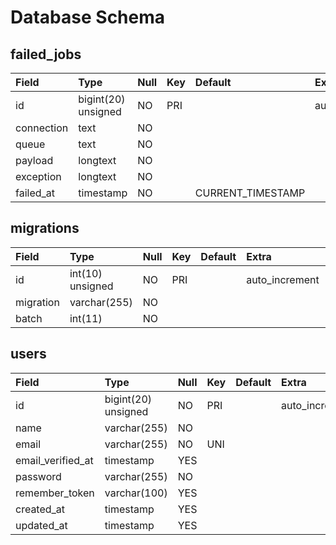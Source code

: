 # Database Schema

## failed_jobs

| Field | Type | Null | Key | Default | Extra | Comment |
|:------|:-----|:-----|:----|:--------|:------|:--------|
| id | bigint(20) unsigned | NO | PRI |  | auto_increment |  |
| connection | text | NO |  |  |  |  |
| queue | text | NO |  |  |  |  |
| payload | longtext | NO |  |  |  |  |
| exception | longtext | NO |  |  |  |  |
| failed_at | timestamp | NO |  | CURRENT_TIMESTAMP |  |  |

## migrations

| Field | Type | Null | Key | Default | Extra | Comment |
|:------|:-----|:-----|:----|:--------|:------|:--------|
| id | int(10) unsigned | NO | PRI |  | auto_increment |  |
| migration | varchar(255) | NO |  |  |  |  |
| batch | int(11) | NO |  |  |  |  |

## users

| Field | Type | Null | Key | Default | Extra | Comment |
|:------|:-----|:-----|:----|:--------|:------|:--------|
| id | bigint(20) unsigned | NO | PRI |  | auto_increment |  |
| name | varchar(255) | NO |  |  |  |  |
| email | varchar(255) | NO | UNI |  |  |  |
| email_verified_at | timestamp | YES |  |  |  |  |
| password | varchar(255) | NO |  |  |  |  |
| remember_token | varchar(100) | YES |  |  |  |  |
| created_at | timestamp | YES |  |  |  |  |
| updated_at | timestamp | YES |  |  |  |  |

